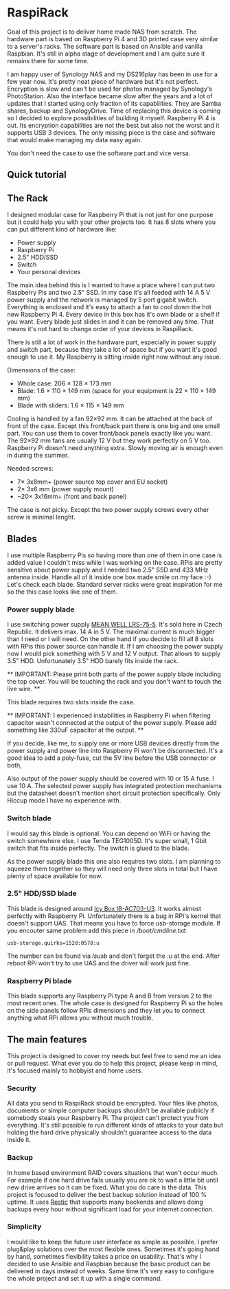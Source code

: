 # RaspiRack

Goal of this project is to deliver home made NAS from scratch. The hardware part is based on Raspberry Pi 4 and 3D printed case very similar to a server's racks. The software part is based on Ansible and vanilla Raspbian. It's still in alpha stage of development and I am quite sure it remains there for some time.

I am happy user of Synology NAS and my DS216play has been in use for a few year now. It's pretty neat piece of hardware but it's not perfect. Encryption is slow and can't be used for photos managed by Synology's PhotoStation. Also the interface became slow after the years and a lot of updates that I started using only fraction of its capabilities. They are Samba shares, backup and SynologyDrive. Time of replacing this device is coming so I decided to explore possibilities of building it myself. Raspberry Pi 4 is out. Its encryption capabilities are not the best but also not the worst and it supports USB 3 devices. The only missing piece is the case and software that would make managing my data easy again.

You don't need the case to use the software part and vice versa.

## Quick tutorial



## The Rack

I designed modular case for Raspberry Pi that is not just for one purpose but it could help you with your other projects too. It has 8 slots where you can put different kind of hardware like:

* Power supply
* Raspberry Pi
* 2.5" HDD/SSD
* Switch
* Your personal devices

The main idea behind this is I wanted to have a place where I can put two Raspberry Pis and two 2.5" SSD. In my case it's all feeded with 14 A 5 V power supply and the network is managed by 5 port gigabit switch. Everything is enclosed and it's easy to attach a fan to cool down the hot new Raspberry Pi 4. Every device in this box has it's own blade or a shelf if you want. Every blade just slides in and it can be removed any time. That means it's not hard to change order of your devices in RaspiRack.

There is still a lot of work in the hardware part, especially in power supply and switch part, because they take a lot of space but if you want it's good enough to use it. My Raspberry is sitting inside right now without any issue.

Dimensions of the case:

* Whole case: 206 × 128 × 173 mm
* Blade: 1.6 × 110 × 149 mm (space for your equipment is 22 × 110 × 149 mm)
* Blade with sliders: 1.6 × 115 × 149 mm 

Cooling is handled by a fan 92×92 mm. It can be attached at the back of front of the case. Except this front/back part there is one big and one small part. You can use them to cover front/back panels exactly like you want. The 92×92 mm fans are usually 12 V but they work perfectly on 5 V too. Raspberry Pi doesn't need anything extra. Slowly moving air is enough even in during the summer.

Needed screws:

* 7× 3x8mm+ (power source top cover and EU socket)
* 2× 3x6 mm (power supply mount)
* ~20× 3x16mm+ (front and back panel)

The case is not picky. Except the two power supply screws every other screw is minimal lenght.

## Blades

I use multiple Raspberry Pis so having more than one of them in one case is added value I couldn't miss while I was working on the case. RPis are pretty sensitive about power supply and I needed two 2.5" SSD and 433 MHz antenna inside. Handle all of it inside one box made smile on my face :-) Let's check each blade. Standard server racks were great inspiration for me so the this case looks like one of them.

### Power supply blade

I use switching power supply [MEAN WELL LRS-75-5](http://www.mean-well.cz/assets/data/LRS-75-spec.pdf). It's sold here in Czech Republic. It delivers max. 14 A in 5 V. The maximal current is much bigger than I need or I will need. On the other hand if you decide to fill all 8 slots with RPis this power source can handle it. If I am choosing the power supply now I would pick something with 5 V and 12 V output. That allows to supply 3.5" HDD. Unfortunately 3.5" HDD barely fits inside the rack.

** IMPORTANT: Please print both parts of the power supply blade including the top cover. You will be touching the rack and you don't want to touch the live wire. **

This blade requires two slots inside the case.

** IMPORTANT: I experienced instabilities in Raspberry Pi when filtering capacitor wasn't connected at the output of the power supply. Please add something like 330uF capacitor at the output. **

If you decide, like me, to supply one or more USB devices directly from the power supply and power line into Raspberry Pi won't be disconnected. It's a good idea to add a poly-fuse, cut the 5V line before the USB connector or both,

Also output of the power supply should be covered with 10 or 15 A fuse. I use 10 A. The selected power supply has integrated protection mechanisms but the datasheet doesn't mention short circuit protection specifically. Only Hiccup mode I have no experience with.

### Switch blade

I would say this blade is optional. You can depend on WiFi or having the switch somewhere else. I use Tenda TEG1005D. It's super small, 1 Gbit switch that fits inside perfectly. The switch is glued to the blade.

As the power supply blade this one also requires two slots. I am planning to squeeze them together so they will need only three slots in total but I have plenty of space available for now.

### 2.5" HDD/SSD blade

This blade is designed around [Icy Box IB-AC703-U3](https://www.amazon.de/IB-AC703-U3-SATA-Adapter-Schutzbox-Laufwerk-wei%C3%9F/dp/B01GDZACDK). It works almost perfectly with Raspberry Pi. Unfortunately there is a bug in RPi's kernel that doesn't support UAS. That means you have to force usb-storage module. If you encouter same problem add this piece in */boot/cmdline.txt*:

    usb-storage.quirks=152d:0578:u

The number can be found via *lsusb* and don't forget the *:u* at the end. After reboot RPi won't try to use UAS and the driver will work just fine.

### Raspberry Pi blade

This blade supports any Raspberry Pi type A and B from version 2 to the most recent ones. The whole case is designed for Raspberry Pi so the holes on the side panels follow RPis dimensions and they let you to connect anything what RPi allows you without much trouble.

## The main features

This project is designed to cover my needs but feel free to send me an idea or pull request. What ever you do to help this project, please keep in mind, it's focused mainly to hobbyist and home users.

### Security

All data you send to RaspiRack should be encrypted. Your files like photos, documents or simple computer backups shouldn't be available publicly if somebody steals your Raspberry Pi. The project can't protect you from everything. It's still possible to run different kinds of attacks to your data but holding the hard drive physically shouldn't guarantee access to the data inside it.

### Backup

In home based environment RAID covers situations that won't occur much. For example if one hard drive fails usually you are ok to wait a little bit until new drive arrives so it can be fixed. What you do care is the data. This project is focused to deliver the best backup solution instead of 100 % uptime. It uses [Restic](https://restic.net/) that supports many backends and allows doing backups every hour without significant load for your internet connection.

### Simplicity

I would like to keep the future user interface as simple as possible. I prefer plug&play solutions over the most flexible ones. Sometimes it's going hand by hand, sometimes flexibility takes a price on usability. That's why I decided to use Ansible and Raspbian because the basic product can be delivered in days instead of weeks. Same time it's very easy to configure the whole project and set it up with a single command.
